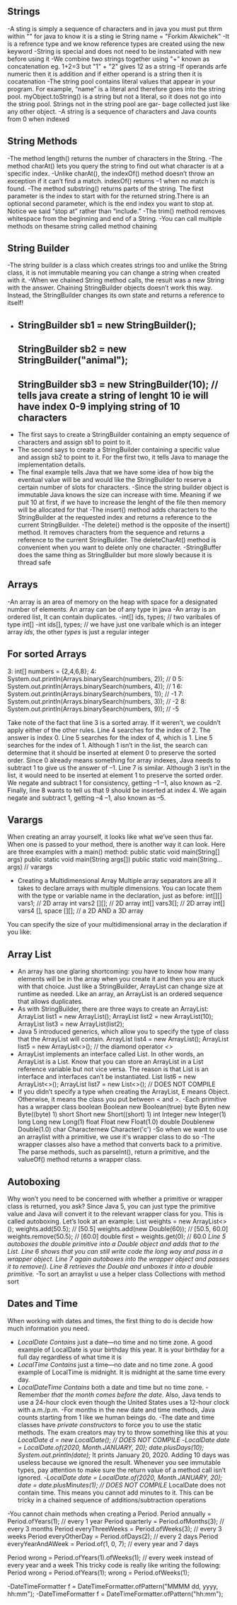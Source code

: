 ## Strings
-A sting is simply a sequence of characters and in java you must put thrm within "" for java to know it is a sting ie String name = "Forkim Akwichek"
-It is a refrence type and we know reference types are created using the new keyword
-String is special and does not need to be instanciated with new before using it
-We combine two strings together using "+" known as concatenation
  eg. 1+2=3 but "1" + "2" gives 12 as a string
-If operands arfe numeric then it is addition and if either operand is a string then it is cocatenation
-The string pool contains literal values that appear in your program. For example,
“name” is a literal and therefore goes into the string pool. myObject.toString() is a string
but not a literal, so it does not go into the string pool. Strings not in the string pool are gar-
bage collected just like any other object.
-A string is a sequence of characters and Java counts from 0 when indexed
   ## String Methods
-The method length() returns the number of characters in the String.
-The method charAt() lets you query the string to find out what character is at a specific
index.
-Unlike charAt(), the indexOf() method doesn’t throw an exception if it can’t find a match. indexOf() returns –1 when no match is found.
-The method substring() returns parts of the string. The first parameter is the index to start with for the returned string.There is an optional second parameter, which is the end index you want
to stop at. Notice we said “stop at” rather than “include.”
-The trim() method removes whitespace from the beginning and end of a String.
-You can call multiple methods on thesame string called method chaining

## String Builder
-The string builder is a class which creates strings too and unlike the String class, it is not immutable meaning you can change a string when created with it.
-When we chained String method calls, the result was a new String with the answer. Chaining StringBuilder objects doesn’t work this way. Instead, the StringBuilder changes its own state and returns a reference to itself!
- ## StringBuilder sb1 = new StringBuilder();
  ## StringBuilder sb2 = new StringBuilder("animal");
  ## StringBuilder sb3 = new StringBuilder(10); // tells java create a string of lenght 10 ie will have index 0-9 implying string of 10 characters
 * The first says to create a StringBuilder containing an empty sequence of characters and assign sb1 to point to it.
 * The second says to create a StringBuilder containing a specific value and assign sb2 to point to it. For the first two, it tells Java to manage the implementation details. 
 * The final example tells Java that we have some idea of how big the eventual value will be and would like the StringBuilder to reserve a certain number of slots for characters.
-Since the string builder object is immutable Java knows the size can increase with time. Meaning if we puit 10 at first, if we have to increase the lenght of the file then memory will be allocated for that
-The insert() method adds characters to the StringBuilder at the requested index and
returns a reference to the current StringBuilder.
-The delete() method is the opposite of the insert() method. It removes characters from the sequence and returns a reference to the current StringBuilder. The deleteCharAt() method is convenient when you want to delete only one character.
-StringBuffer does the same thing as StringBuilder but more slowly because it is thread safe

## Arrays
-An array is an area of memory on the heap with space for a designated number of elements. An array can be of any type in java
-An array is an ordered list, It can contain duplicates.
-int[] ids, types; // two varibales of type int[]
-int ids[], types; // we have just one varibale which is an integer array *ids*, the other *types* is just a regular integer
   ## For sorted Arrays
3: int[] numbers = {2,4,6,8};
4: System.out.println(Arrays.binarySearch(numbers, 2)); // 0
5: System.out.println(Arrays.binarySearch(numbers, 4)); // 1
6: System.out.println(Arrays.binarySearch(numbers, 1)); // -1
7: System.out.println(Arrays.binarySearch(numbers, 3)); // -2
8: System.out.println(Arrays.binarySearch(numbers, 9)); // -5

Take note of the fact that line 3 is a sorted array. If it weren’t, we couldn’t apply either
of the other rules. Line 4 searches for the index of 2. The answer is index 0. Line 5 searches
for the index of 4, which is 1.
Line 5 searches for the index of 1. Although 1 isn’t in the list, the search can determine
that it should be inserted at element 0 to preserve the sorted order. Since 0 already means
something for array indexes, Java needs to subtract 1 to give us the answer of –1. Line 7
is similar. Although 3 isn’t in the list, it would need to be inserted at element 1 to preserve
the sorted order. We negate and subtract 1 for consistency, getting –1 –1, also known as
–2. Finally, line 8 wants to tell us that 9 should be inserted at index 4. We again negate and
subtract 1, getting –4 –1, also known as –5.

## Varargs
When creating an array yourself, it looks like what we’ve seen thus far. When one is passed
to your method, there is another way it can look. Here are three examples with a main()
method:
public static void main(String[] args)
public static void main(String args[])
public static void main(String... args) // varargs

* Creating a Multidimensional Array
Multiple array separators are all it takes to declare arrays with multiple dimensions. You
can locate them with the type or variable name in the declaration, just as before:
int[][] vars1; // 2D array
int vars2 [][]; // 2D array
int[] vars3[]; // 2D array
int[] vars4 [], space [][]; // a 2D AND a 3D array

You can specify the size of your multidimensional array in the declaration if you like:

## Array List
* An array has one glaring shortcoming: you have to know how many elements will be in the
array when you create it and then you are stuck with that choice. Just like a StringBuilder,
ArrayList can change size at runtime as needed. Like an array, an ArrayList is an ordered
sequence that allows duplicates.
* As with StringBuilder, there are three ways to create an ArrayList:
ArrayList list1 = new ArrayList();
ArrayList list2 = new ArrayList(10);
ArrayList list3 = new ArrayList(list2);
* Java 5 introduced generics, which allow you to specify the type
of class that the ArrayList will contain.
ArrayList<String> list4 = new ArrayList<String>();
ArrayList<String> list5 = new ArrayList<>(); // the diamond operator *<>*
* ArrayList implements an interface called List. In other words, an ArrayList is a List. Know that you can store an ArrayList in a List reference variable but not vice versa. The reason is that List is an interface and interfaces can’t be instantiated.
List<String> list6 = new ArrayList<>();
ArrayList<String> list7 = new List<>(); // DOES NOT COMPILE
* If you didn’t specify a type when creating the ArrayList, E means Object. Otherwise, it means the class you put between < and >.
-Each primitive has a wrapper class
boolean Boolean new Boolean(true)
byte Byten new Byte((byte) 1)
short Short new Short((short) 1)
int Integer new Integer(1)
long Long new Long(1)
float Float new Float(1.0)
double Doublenew Double(1.0)
char Characternew Character('c')
-So when we want to use an arraylist with a primitive, we use it's wrapper class to do so
-The wrapper classes also have a method that converts back to a primitive.
  The parse methods, such as parseInt(), return a primitive, and the valueOf() method returns a wrapper class.

## Autoboxing
Why won’t you need to be concerned with whether a primitive or wrapper class is returned,
you ask? Since Java 5, you can just type the primitive value and Java will convert it to the
relevant wrapper class for you. This is called autoboxing. Let’s look at an example:
 List<Double> weights = new ArrayList<>();
 weights.add(50.5); // [50.5]
 weights.add(new Double(60)); // [50.5, 60.0]
 weights.remove(50.5); // [60.0]
 double first = weights.get(0); // 60.0
*Line 5 autoboxes the double primitive into a Double object and adds that to the List. Line 6 shows that you can still write code the long way and pass in a wrapper object. Line 7 again autoboxes into the wrapper object and passes it to remove(). Line 8 retrieves the Double and unboxes it into a double primitive.*
-To sort an arraylist u use a helper class Collections with method sort

## Dates and Time
When working with dates and times, the first thing to do is decide how much information you need. 
* *LocalDate Contains* just a date—no time and no time zone. A good example of LocalDate is your birthday this year. It is your birthday for a full day regardless of what time it is
* *LocalTime Contains* just a time—no date and no time zone. A good example of LocalTime is midnight. It is midnight at the same time every day.
* *LocalDateTime Contains* both a date and time but no time zone.
-Remember *that the month comes before the date*. Also, Java tends to use a 24-hour clock even though the United States uses a 12-hour clock with a.m./p.m.
-For months in the new date and time methods, Java counts starting from 1 like we human beings do.
-The date and time classes have *private constructors* to force you to use the static methods. The exam creators may try to throw something like this at you:
*LocalDate d = new LocalDate(); // DOES NOT COMPILE*
-*LocalDate date = LocalDate.of(2020, Month.JANUARY, 20);
 date.plusDays(10);
 System.out.println(date);* 
 It prints January 20, 2020. Adding 10 days was useless because we ignored the result.
 Whenever you see immutable types, pay attention to make sure the return value of a
 method call isn’t ignored.
-*LocalDate date = LocalDate.of(2020, Month.JANUARY, 20);
 date = date.plusMinutes(1); // DOES NOT COMPILE*
 LocalDate does not contain time. This means you cannot add minutes to it. This can be
 tricky in a chained sequence of additions/subtraction operations

-You cannot chain methods when creating a Period.
Period annually = Period.ofYears(1); // every 1 year
Period quarterly = Period.ofMonths(3); // every 3 months
Period everyThreeWeeks = Period.ofWeeks(3); // every 3 weeks
Period everyOtherDay = Period.ofDays(2); // every 2 days
Period everyYearAndAWeek = Period.of(1, 0, 7); // every year and 7 days

Period wrong = Period.ofYears(1).ofWeeks(1); // every week instead of every year and a week
This tricky code is really like writing the following:
Period wrong = Period.ofYears(1);
wrong = Period.ofWeeks(1);

-DateTimeFormatter f = DateTimeFormatter.ofPattern("MMMM dd, yyyy, hh:mm");
-DateTimeFormatter f = DateTimeFormatter.ofPattern("hh:mm");
